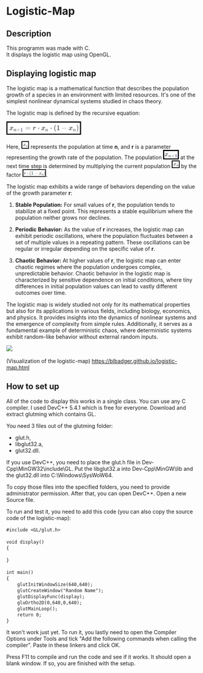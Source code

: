 # Logistic-Map
## Description
This programm was made with C.  
It displays the logistic map using OpenGL.

## Displaying logistic map
The logistic map is a mathematical function that describes the population growth of a species in an environment with limited resources. It's one of the simplest nonlinear dynamical systems studied in chaos theory.

The logistic map is defined by the recursive equation:

<img height="35px" src="/images/screenshot(4).png"/>

Here, <img height="20px" src="/images/screenshot(1).png"/>  represents the population at time **n**, and **r** is a parameter representing the growth rate of the population. The population <img height="25px" src="/images/screenshot(2).png"/> at the next time step is determined by multiplying the current population <img height="20px" src="/images/screenshot(1).png"/> by the factor <img height="20px" src="/images/screenshot(3).png"/>.

The logistic map exhibits a wide range of behaviors depending on the value of the growth parameter **r**:

1. **Stable Population:** For small values of **r**, the population tends to stabilize at a fixed point. This represents a stable equilibrium where the population neither grows nor declines.

2. **Periodic Behavior:** As the value of **r** increases, the logistic map can exhibit periodic oscillations, where the population fluctuates between a set of multiple values in a repeating pattern. These oscillations can be regular or irregular depending on the specific value of **r**.

3. **Chaotic Behavior:** At higher values of **r**, the logistic map can enter chaotic regimes where the population undergoes complex, unpredictable behavior. Chaotic behavior in the logistic map is characterized by sensitive dependence on initial conditions, where tiny differences in initial population values can lead to vastly different outcomes over time.

The logistic map is widely studied not only for its mathematical properties but also for its applications in various fields, including biology, economics, and physics. It provides insights into the dynamics of nonlinear systems and the emergence of complexity from simple rules. Additionally, it serves as a fundamental example of deterministic chaos, where deterministic systems exhibit random-like behavior without external random inputs.

<img height="350px" src="https://th.bing.com/th/id/R.581afb70002f1db50909a25507a61528?rik=BxjFJ9xDwHhKsQ&riu=http%3a%2f%2fwww.kierandkelly.com%2fwp-content%2fuploads%2f2015%2f04%2fX-Next-5.jpg&ehk=A%2fhmvXKWoOwidrAMbOIg1D4hReLd41HZipIe4HstUVo%3d&risl=&pid=ImgRaw&r=0"/>

(Visualization of the logistic-map) https://blbadger.github.io/logistic-map.html


## How to set up

All of the code to display this works in a single class. You can use any C compiler.
I used DevC++ 5.4.1 which is free for everyone. Download and extract glutming which contains GL.

You need 3 files out of the glutming folder:
* glut.h,
* libglut32.a,
* glut32.dll.

If you use DevC++, you need to place the glut.h file in Dev-Cpp\MinGW32\include\GL.
Put the libglut32.a into Dev-Cpp\MinGW\lib and the glut32.dll into C:\Windows\SysWoW64.

To copy those files into the specified folders, you need to provide administrator permission.
After that, you can open DevC++. 
Open a new Source file. 

To run and test it, you need to add this code (you can also copy the source code of the logistic-map):
```
#include <GL/glut.h>

void display()
{
	
}

int main()
{ 
	glutInitWindowSize(640,640);
	glutCreateWindow("Random Name");
	glutDisplayFunc(display);
	gluOrtho2D(0,640,0,640);
	glutMainLoop();
	return 0;
}
```

It won't work just yet. To run it, you lastly need to open the Compiler Options under Tools and tick "Add the following commands when calling the compiler". Paste in these linkers and click OK.

Press F11 to compile and run the code and see if it works. It should open a blank window. 
If so, you are finished with the setup.
